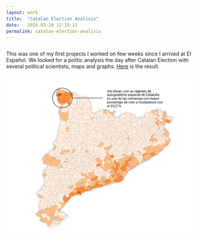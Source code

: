 ```yaml
---
layout: work
title:  "Catalan Election Analisis"
date:   2016-03-20 12:15:11
permalink: catalan-election-analisis
---
```


<div class="row">
  <div class="six columns">
    <p>This was one of my first projects I worked on few weeks since I arrived at El Español. We looked for a politic analysis the day after Catalan Election with several political scientists, maps and graphs. <a href="http://datos.elespanol.com/elecciones-catalanas/">Here</a> is the result.
    </p>
  </div>
  <div class="six columns">
  <img src="/img/catalan-election-analisis.png" class="img-responsive img" alt="Drawing" style="width: 100%;"/>
  </div>
</div>
